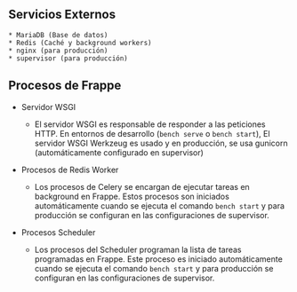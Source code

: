 Servicios Externos
-----------------

	* MariaDB (Base de datos)
	* Redis (Caché y background workers)
	* nginx (para producción)
	* supervisor (para producción)

Procesos de Frappe
----------------


* Servidor WSGI

	* El servidor WSGI es responsable de responder a las peticiones HTTP.
	En entornos de desarrollo (`bench serve` o `bench start`), El servidor WSGI Werkzeug es usado y en producción,
	se usa gunicorn (automáticamente configurado en supervisor)

* Procesos de Redis Worker

	* Los procesos de Celery se encargan de ejecutar tareas en background en Frappe.
	Estos procesos son iniciados automáticamente cuando se ejecuta el comando `bench start` y
	para producción se configuran en las configuraciones de supervisor.

* Procesos Scheduler

	* Los procesos del Scheduler programan la lista de tareas programadas en Frappe.
	Este proceso es iniciado automáticamente cuando se ejecuta el comando `bench start` y
	para producción se configuran en las configuraciones de supervisor.
